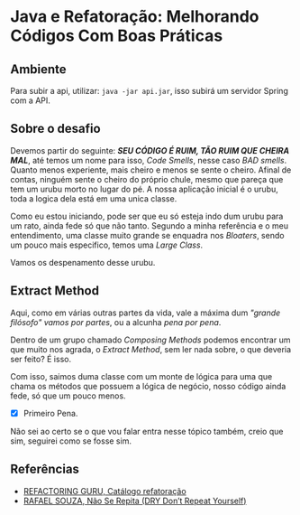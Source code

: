 # Java e Refatoração: Melhorando Códigos Com Boas Práticas

## Ambiente

Para subir a api, utilizar: `java -jar api.jar`, isso subirá um servidor Spring com a API.

## Sobre o desafio

Devemos partir do seguinte: ***SEU CÓDIGO É RUIM, TÃO RUIM QUE CHEIRA MAL***, até temos um nome para isso, *Code Smells*, nesse caso *BAD smells*. Quanto menos experiente, mais cheiro e menos se sente o cheiro. Afinal de contas, ninguém sente o cheiro do próprio chule, mesmo que pareça que tem um urubu morto no lugar do pé. A nossa aplicação inicial é o urubu, toda a logica dela está em uma unica classe.

Como eu estou iniciando, pode ser que eu só esteja indo dum urubu para um rato, ainda fede só que não tanto. Segundo a minha referência e o meu entendimento, uma classe muito grande se enquadra nos *Bloaters*, sendo um pouco mais especifico, temos uma *Large Class*.

Vamos os despenamento desse urubu.

## Extract Method

Aqui, como em várias outras partes da vida, vale a máxima dum *"grande filósofo"* *vamos por partes*, ou a alcunha *pena por pena*.

Dentro de um grupo chamado *Composing Methods* podemos encontrar um que muito nos agrada, o *Extract Method*, sem ler nada sobre, o que deveria ser feito? É isso.

Com isso, saimos duma classe com um monte de lógica para uma que chama os métodos que possuem a lógica de negócio, nosso código ainda fede, só que um pouco menos.

- [X] Primeiro Pena.

Não sei ao certo se o que vou falar entra nesse tópico também, creio que sim, seguirei como se fosse sim. 

## 

## Referências

- [REFACTORING GURU, Catálogo refatoração](https://refactoring.guru/pt-br/refactoring/catalog)
- [RAFAEL SOUZA, Não Se Repita (DRY Don’t Repeat Yourself)](https://medium.com/@rafaelsouzaim/n%C3%A3o-se-repita-dry-dont-repeat-yourself-40da33289bcf)
